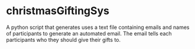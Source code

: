 # christmasGiftingSys
A python script that generates uses a text file containing emails and names of participants to generate an automated email. The email tells each participants who they should give their gifts to.
